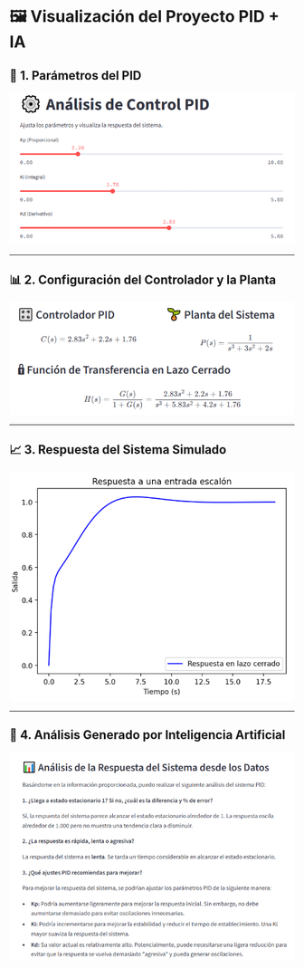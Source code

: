 # 🖼️ Visualización del Proyecto PID + IA

## 🔢 1. Parámetros del PID
![Parámetros PID](images/parametros_PID.png)

---

## 📊 2. Configuración del Controlador y la Planta
![Controlador y Planta](images/Controlador_planta.png)

---

## 📈 3. Respuesta del Sistema Simulado
![Respuesta](images/Respuesta.png)

---

## 🤖 4. Análisis Generado por Inteligencia Artificial
![Análisis IA](images/IA_respuesta.png)
